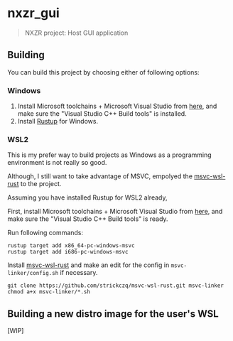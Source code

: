 # nxzr_gui

> NXZR project: Host GUI application

## Building

You can build this project by choosing either of following options:

### Windows

1. Install Microsoft toolchains + Microsoft Visual Studio from [here](https://visualstudio.microsoft.com/visual-cpp-build-tools/), and make sure the "Visual Studio C++ Build tools" is installed.
2. Install [Rustup](https://www.rust-lang.org/tools/install) for Windows.

### WSL2

This is my prefer way to build projects as Windows as a programming environment is not really so good.

Although, I still want to take advantage of MSVC, empolyed the [msvc-wsl-rust](https://github.com/strickczq/msvc-wsl-rust) to the project.

Assuming you have installed Rustup for WSL2 already,

First, install Microsoft toolchains + Microsoft Visual Studio from [here](https://visualstudio.microsoft.com/visual-cpp-build-tools/), and make sure the "Visual Studio C++ Build tools" is ready.

Run following commands:

```shell
rustup target add x86_64-pc-windows-msvc
rustup target add i686-pc-windows-msvc
```

Install [msvc-wsl-rust](https://github.com/strickczq/msvc-wsl-rust) and make an edit for the config in `msvc-linker/config.sh` if necessary.

```shell
git clone https://github.com/strickczq/msvc-wsl-rust.git msvc-linker
chmod a+x msvc-linker/*.sh
```

## Building a new distro image for the user's WSL

[WIP]
